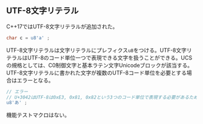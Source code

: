 ## UTF-8文字リテラル

C++17ではUTF-8文字リテラルが追加された。

~~~cpp
char c = u8'a' ;
~~~

UTF-8文字リテラルは文字リテラルにプレフィクス`u8`をつける。UTF-8文字リテラルはUTF-8のコード単位一つで表現できる文字を扱うことができる。UCSの規格としては、C0制御文字と基本ラテン文字Unicodeブロックが該当する。UTF-8文字リテラルに書かれた文字が複数のUTF-8コード単位を必要とする場合はエラーとなる。

~~~c++
// エラー
// U+3042はUTF-8は0xE3, 0x81, 0x82という3つのコード単位で表現する必要があるため
u8'あ' ;
~~~

機能テストマクロはない。
